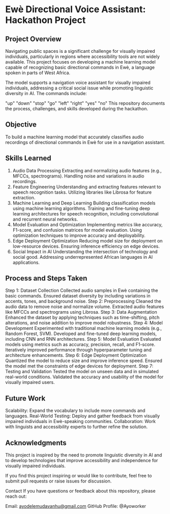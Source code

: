 
# Ewè Directional Voice Assistant: Hackathon Project
## Project Overview
Navigating public spaces is a significant challenge for visually impaired individuals, particularly in regions where accessibility tools are not widely available. This project focuses on developing a machine learning model capable of recognizing basic directional commands in Ewè, a language spoken in parts of West Africa.

The model supports a navigation voice assistant for visually impaired individuals, addressing a critical social issue while promoting linguistic diversity in AI. The commands include:

"up"
"down"
"stop"
"go"
"left"
"right"
"yes"
"no"
This repository documents the process, challenges, and skills developed during the hackathon.

## Objective
To build a machine learning model that accurately classifies audio recordings of directional commands in Ewè for use in a navigation assistant.

## Skills Learned
1. Audio Data Processing
Extracting and normalizing audio features (e.g., MFCCs, spectrograms).
Handling noise and variations in audio recordings.
2. Feature Engineering
Understanding and extracting features relevant to speech recognition tasks.
Utilizing libraries like Librosa for feature extraction.
3. Machine Learning and Deep Learning
Building classification models using machine learning algorithms.
Training and fine-tuning deep learning architectures for speech recognition, including convolutional and recurrent neural networks.
4. Model Evaluation and Optimization
Implementing metrics like accuracy, F1-score, and confusion matrices for model evaluation.
Using optimization techniques to improve accuracy and deployability.
5. Edge Deployment Optimization
Reducing model size for deployment on low-resource devices.
Ensuring inference efficiency on edge devices.
6. Social Impact in AI
Understanding the intersection of technology and social good.
Addressing underrepresented African languages in AI applications.
## Process and Steps Taken
Step 1: Dataset Collection
Collected audio samples in Ewè containing the basic commands.
Ensured dataset diversity by including variations in accents, tones, and background noise.
Step 2: Preprocessing
Cleaned the audio data to remove noise and normalize volume.
Extracted audio features like MFCCs and spectrograms using Librosa.
Step 3: Data Augmentation
Enhanced the dataset by applying techniques such as time-shifting, pitch alterations, and noise addition to improve model robustness.
Step 4: Model Development
Experimented with traditional machine learning models (e.g., Random Forest, SVM).
Developed and fine-tuned deep learning models, including CNN and RNN architectures.
Step 5: Model Evaluation
Evaluated models using metrics such as accuracy, precision, recall, and F1-score.
Iteratively improved performance through hyperparameter tuning and architecture enhancements.
Step 6: Edge Deployment Optimization
Quantized the model to reduce size and improve inference speed.
Ensured the model met the constraints of edge devices for deployment.
Step 7: Testing and Validation
Tested the model on unseen data and in simulated real-world conditions.
Validated the accuracy and usability of the model for visually impaired users.
## Future Work
Scalability: Expand the vocabulary to include more commands and languages.
Real-World Testing: Deploy and gather feedback from visually impaired individuals in Ewè-speaking communities.
Collaboration: Work with linguists and accessibility experts to further refine the solution.
## Acknowledgments
This project is inspired by the need to promote linguistic diversity in AI and to develop technologies that improve accessibility and independence for visually impaired individuals.

If you find this project inspiring or would like to contribute, feel free to submit pull requests or raise issues for discussion.

Contact
If you have questions or feedback about this repository, please reach out:

Email: ayodelemudavanhu@gmail.com
GitHub Profile: @Ayoworker
